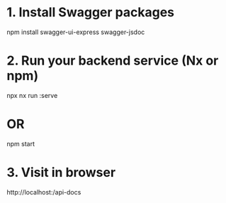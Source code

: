 # 1. Install Swagger packages
npm install swagger-ui-express swagger-jsdoc

# 2. Run your backend service (Nx or npm)
npx nx run <service-name>:serve
# OR
npm start

# 3. Visit in browser
http://localhost:<port>/api-docs
